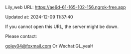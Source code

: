 Lily_web URL: https://ae6d-61-165-102-156.ngrok-free.app

Updated at: 2024-12-09 11:37:40

If you cannot open this URL, the server might be down.

Please contact: 

goley04@foxmail.com Or Wechat:GL_yeaH